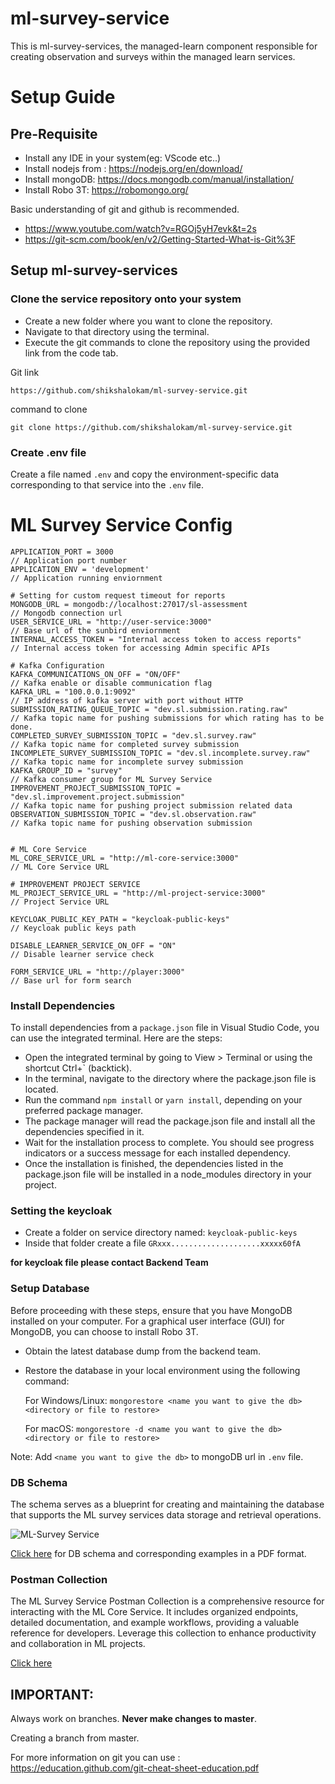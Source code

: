 # ml-survey-service

This is ml-survey-services, the managed-learn component responsible for creating observation and surveys within the managed learn services.

# Setup Guide

## Pre-Requisite

- Install any IDE in your system(eg: VScode etc..)
- Install nodejs from : https://nodejs.org/en/download/
- Install mongoDB: https://docs.mongodb.com/manual/installation/
- Install Robo 3T: ​​https://robomongo.org/

Basic understanding of git and github is recommended.

- https://www.youtube.com/watch?v=RGOj5yH7evk&t=2s
- https://git-scm.com/book/en/v2/Getting-Started-What-is-Git%3F

## Setup ml-survey-services

### Clone the service repository onto your system

- Create a new folder where you want to clone the repository.
- Navigate to that directory using the terminal.
- Execute the git commands to clone the repository using the provided link from the code tab.

Git link

    https://github.com/shikshalokam/ml-survey-service.git

command to clone

    git clone https://github.com/shikshalokam/ml-survey-service.git

### Create .env file

Create a file named `.env` and copy the environment-specific data corresponding to that service into the `.env` file.

# ML Survey Service Config

    APPLICATION_PORT = 3000                                                         // Application port number
    APPLICATION_ENV = 'development'                                                 // Application running enviornment

    # Setting for custom request timeout for reports
    MONGODB_URL = mongodb://localhost:27017/sl-assessment                           // Mongodb connection url
    USER_SERVICE_URL = "http://user-service:3000"                                   // Base url of the sunbird enviornment
    INTERNAL_ACCESS_TOKEN = "Internal access token to access reports"               // Internal access token for accessing Admin specific APIs

    # Kafka Configuration
    KAFKA_COMMUNICATIONS_ON_OFF = "ON/OFF"                                          // Kafka enable or disable communication flag
    KAFKA_URL = "100.0.0.1:9092"                                                    // IP address of kafka server with port without HTTP
    SUBMISSION_RATING_QUEUE_TOPIC = "dev.sl.submission.rating.raw"                                // Kafka topic name for pushing submissions for which rating has to be done.
    COMPLETED_SURVEY_SUBMISSION_TOPIC = "dev.sl.survey.raw"                            // Kafka topic name for completed survey submission
    INCOMPLETE_SURVEY_SUBMISSION_TOPIC = "dev.sl.incomplete.survey.raw"                           // Kafka topic name for incomplete survey submission
    KAFKA_GROUP_ID = "survey"                                                       // Kafka consumer group for ML Survey Service
    IMPROVEMENT_PROJECT_SUBMISSION_TOPIC = "dev.sl.improvement.project.submission"                                       // Kafka topic name for pushing project submission related data
    OBSERVATION_SUBMISSION_TOPIC = "dev.sl.observation.raw"                         // Kafka topic name for pushing observation submission


    # ML Core Service
    ML_CORE_SERVICE_URL = "http://ml-core-service:3000"                             // ML Core Service URL

    # IMPROVEMENT PROJECT SERVICE
    ML_PROJECT_SERVICE_URL = "http://ml-project-service:3000"                       // Project Service URL

    KEYCLOAK_PUBLIC_KEY_PATH = "keycloak-public-keys"                               // Keycloak public keys path

    DISABLE_LEARNER_SERVICE_ON_OFF = "ON"                                          // Disable learner service check

    FORM_SERVICE_URL = "http://player:3000"                                         // Base url for form search

### Install Dependencies

To install dependencies from a `package.json` file in Visual Studio Code, you can use the integrated terminal. Here are the steps:

- Open the integrated terminal by going to View > Terminal or using the shortcut Ctrl+` (backtick).
- In the terminal, navigate to the directory where the package.json file is located.
- Run the command `npm install` or `yarn install`, depending on your preferred package manager.
- The package manager will read the package.json file and install all the dependencies specified in it.
- Wait for the installation process to complete. You should see progress indicators or a success message for each installed dependency.
- Once the installation is finished, the dependencies listed in the package.json file will be installed in a node_modules directory in your project.

### Setting the keycloak

- Create a folder on service directory named: `keycloak-public-keys`
- Inside that folder create a file `GRxxx....................xxxxx60fA`

**for keycloak file please contact Backend Team**

### Setup Database

Before proceeding with these steps, ensure that you have MongoDB installed on your computer. For a graphical user interface (GUI) for MongoDB, you can choose to install Robo 3T.

- Obtain the latest database dump from the backend team.
- Restore the database in your local environment using the following command:

  For Windows/Linux:
  `mongorestore <name you want to give the db>  <directory or file to restore>`

  For macOS: `mongorestore -d <name you want to give the db>  <directory or file to restore>`

Note: Add `<name you want to give the db>` to mongoDB url in `.env` file.

### DB Schema

The schema serves as a blueprint for creating and maintaining the database that supports the ML survey services data storage and retrieval operations.

![ML-Survey Service](https://ml-services-uploads.s3.ap-south-1.amazonaws.com/DBSchema/ML-Survey.png)

[Click here](https://ml-services-uploads.s3.ap-south-1.amazonaws.com/DBSchema/ML-Survey.pdf) for DB schema and corresponding examples in a PDF format.

### Postman Collection

The ML Survey Service Postman Collection is a comprehensive resource for interacting with the ML Core Service. It includes organized endpoints, detailed documentation, and example workflows, providing a valuable reference for developers. Leverage this collection to enhance productivity and collaboration in ML projects.

[Click here](https://documenter.getpostman.com/view/7997930/2s946chuaT)

## IMPORTANT:

Always work on branches. **Never make changes to master**.

Creating a branch from master.

For more information on git you can use :  
 https://education.github.com/git-cheat-sheet-education.pdf

